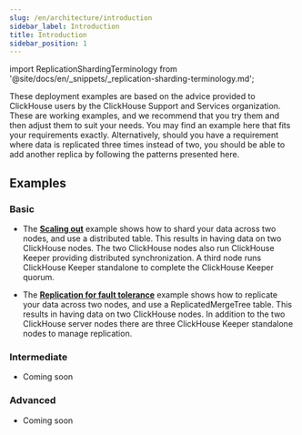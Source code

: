 ```yaml
---
slug: /en/architecture/introduction
sidebar_label: Introduction
title: Introduction
sidebar_position: 1
---
```

import ReplicationShardingTerminology from '@site/docs/en/_snippets/_replication-sharding-terminology.md';

These deployment examples are based on the advice provided to ClickHouse users by the ClickHouse Support and Services organization.  These are working examples, and we recommend that you try them and then adjust them to suit your needs.  You may find an example here that fits your requirements exactly. Alternatively, should you have a requirement where data is replicated three times instead of two, you should be able to add another replica by following the patterns presented here.

<ReplicationShardingTerminology />

## Examples

### Basic

- The [**Scaling out**](/docs/en/deployment-guides/horizontal-scaling.md) example shows how to shard your data across two nodes, and use a distributed table.  This results in having data on two ClickHouse nodes.  The two ClickHouse nodes also run ClickHouse Keeper providing distributed synchronization.  A third node runs ClickHouse Keeper standalone to complete the ClickHouse Keeper quorum.

- The [**Replication for fault tolerance**](/docs/en/deployment-guides/replicated.md) example shows how to replicate your data across two nodes, and use a ReplicatedMergeTree table.  This results in having data on two ClickHouse nodes.  In addition to the two ClickHouse server nodes there are three ClickHouse Keeper standalone nodes to manage replication.

### Intermediate

- Coming soon

### Advanced

- Coming soon
